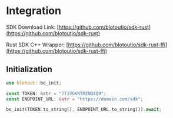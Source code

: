 # Integration

SDK Download Link: [https://github.com/blotoutio/sdk-rust](https://github.com/blotoutio/sdk-rust)

Rust SDK C++ Wrapper: [https://github.com/blotoutio/sdk-rust-ffi](https://github.com/blotoutio/sdk-rust-ffi)

## Initialization

```rust
use blotout::bo_init;

const TOKEN: &str = "7T3VGKRTMZND4Q9";
const ENDPOINT_URL: &str = "https://domain.com/sdk";

bo_init(TOKEN.to_string(), ENDPOINT_URL.to_string()).await;
```
